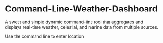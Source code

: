 # Command-Line-Weather-Dashboard
A sweet and simple dynamic command-line tool that aggregates and displays real-time weather, celestial, and marine data from multiple sources.

Use the command line to enter location
